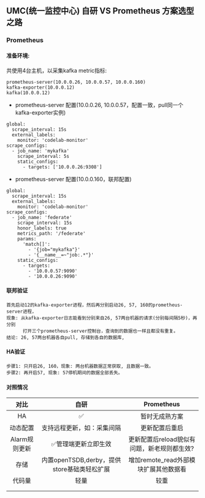 
## UMC(统一监控中心) 自研 VS Prometheus 方案选型之路

### Prometheus
#### 准备环境:

共使用4台主机，以采集kafka metric指标:
```
prometheus-server(10.0.0.26, 10.0.0.57, 10.0.0.160)
kafka-exporter(10.0.0.12)
kafka(10.0.0.12)
```

- prometheus-server 配置(10.0.0.26, 10.0.0.57，配置一致，pull同一个kafka-exporter实例)
```
global:
  scrape_interval: 15s 
  external_labels:
    monitor: 'codelab-monitor'
scrape_configs:
  - job_name: 'mykafka'
    scrape_interval: 5s
    static_configs:
      - targets: ['10.0.0.26:9308']
```

- prometheus-server 配置(10.0.0.160，联邦配置)
```
global:
  scrape_interval: 15s 
  external_labels:
    monitor: 'codelab-monitor'
scrape_configs:
  - job_name: 'federate'
    scrape_interval: 15s
    honor_labels: true
    metrics_path: '/federate'
    params:
      'match[]':
        - '{job="mykafka"}'
        - '{__name__=~"job:.*"}'
    static_configs:
      - targets:
        - '10.0.0.57:9090'
        - '10.0.0.26:9090'
```

#### 联邦验证
```
首先启动12的kafka-exporter进程，然后再分别启动26, 57, 160的prometheus-server进程，
现象: 从kafka-exporter日志能看到分别来自26, 57两台机器的请求(分别每间隔5秒)，再分别
      打开三个prometheus-server控制台，查询到的数据也一样且都没有重复。
结论: 26, 57两台机器各自pull, 存储到各自的数据库, 
```

#### HA验证
```
步骤1: 只开启26, 160，现象: 两台机器数据正常获取, 且数据一致。
步骤2: 再开启57, 现象: 57停机期间的数据全部丢失。
```

#### 对照情况

|     对比      |       自研                           |           Prometheus                   |
| :----------: | :--------------:                     | :-----------------------------:        |
|      HA      |       ✅                             |        暂时无成熟方案                    |
|   动态配置    |支持远程更新，如：采集间隔               |     更新配置后重启                       |
|Alarm规则更新  |  ✅管理端更新立即生效                   |更新配置后reload貌似有问题，新老规则都生效? |
|     存储      | 内置openTSDB,derby，提供store基础类轻松扩展 | 增加remote_read外部模块扩展其他数据看 |
|    代码量     |      轻量                            |             较重                        |
|              |                                      |                                        |
|              |                                      |                                        |





